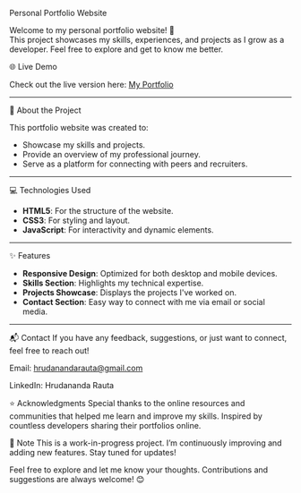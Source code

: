Personal Portfolio Website

Welcome to my personal portfolio website! 🎉  
This project showcases my skills, experiences, and projects as I grow as a developer. Feel free to explore and get to know me better.

 🌐 Live Demo

Check out the live version here: [My Portfolio](https://hrudanandarauta.github.io/Portfolio1/)

---

📜 About the Project

This portfolio website was created to:
- Showcase my skills and projects.
- Provide an overview of my professional journey.
- Serve as a platform for connecting with peers and recruiters.

---

 💻 Technologies Used

- **HTML5**: For the structure of the website.
- **CSS3**: For styling and layout.
- **JavaScript**: For interactivity and dynamic elements.

---

 ✨ Features

- **Responsive Design**: Optimized for both desktop and mobile devices.
- **Skills Section**: Highlights my technical expertise.
- **Projects Showcase**: Displays the projects I've worked on.
- **Contact Section**: Easy way to connect with me via email or social media.

---

📬 Contact
If you have any feedback, suggestions, or just want to connect, feel free to reach out!

Email: hrudanandarauta@gmail.com

LinkedIn: Hrudananda Rauta

⭐ Acknowledgments
Special thanks to the online resources and communities that helped me learn and improve my skills.
Inspired by countless developers sharing their portfolios online.

📌 Note
This is a work-in-progress project. I’m continuously improving and adding new features. Stay tuned for updates!

Feel free to explore and let me know your thoughts. Contributions and suggestions are always welcome! 😊
